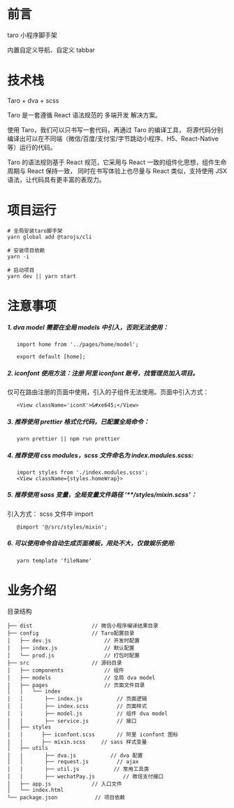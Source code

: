 # 前言

taro 小程序脚手架

内置自定义导航、自定义 tabbar

# 技术栈

Taro + dva + scss

Taro 是一套遵循 React 语法规范的 多端开发 解决方案。

使用 Taro，我们可以只书写一套代码，再通过 Taro 的编译工具，
将源代码分别编译出可以在不同端（微信/百度/支付宝/字节跳动小程序、H5、React-Native 等）运行的代码。

Taro 的语法规则基于 React 规范，它采用与 React 一致的组件化思想，组件生命周期与 React 保持一致，
同时在书写体验上也尽量与 React 类似，支持使用 JSX 语法，让代码具有更丰富的表现力。

# 项目运行

```
# 全局安装taro脚手架
yarn global add @tarojs/cli

# 安装项目依赖
yarn -i

# 启动项目
yarn dev || yarn start

```

# 注意事项

##### 1. dva model 需要在全局 models 中引入，否则无法使用：

```
   import home from '../pages/home/model';

   export default [home];
```

##### 2. iconfont 使用方法：注册 阿里 iconfont 账号，找管理员加入项目。

仅可在路由注册的页面中使用，引入的子组件无法使用。页面中引入方式：

```
   <View className='iconX'>&#xe645;</View>
```

##### 3. 推荐使用 prettier 格式化代码，已配置全局命令：

```
   yarn prettier || npm run prettier
```

##### 4. 推荐使用 css modules，scss 文件命名为 index.modules.scss:

```
   import styles from './index.modules.scss';
   <View className={styles.homeWrap}>
```

##### 5. 推荐使用 sass 变量，全局变量文件路径 ‘\*\*/styles/mixin.scss’：

引入方式： scss 文件中 import

```
   @import '@/src/styles/mixin';
```

##### 6. 可以使用命令自动生成页面模板，用处不大，仅做娱乐使用:

```
   yarn template 'fileName'
```

# 业务介绍

目录结构

    ├── dist                   // 微信小程序编译结果目录
    ├── config                 // Taro配置目录
    │   ├── dev.js                 // 开发时配置
    │   ├── index.js               // 默认配置
    │   └── prod.js                // 打包时配置
    ├── src                    // 源码目录
    │   ├── components             // 组件
    │   ├── models                 // 全局 dva model
    │   ├── pages                  // 页面文件目录
    │   │   └── index
    │   │       ├── index.js           // 页面逻辑
    │   │       ├── index.scss         // 页面样式
    │   │       ├── model.js           // 组件 dva model
    │   │       ├── service.js         // 接口
    │   ├── styles
    │   │      ├── iconfont.scss       // 阿里 iconfont 图标
    │   │      ├── mixin.scss     // sass 样式变量
    │   ├── utils
    │   │       ├── dva.js           // dva 配置
    │   │       ├── request.js         // ajax
    │   │       ├── util.js           // 常用工具类
    │   │       ├── wechatPay.js         // 微信支付接口
    │   ├── app.js             // 入口文件
    │   └── index.html
    └── package.json            // 项目依赖
